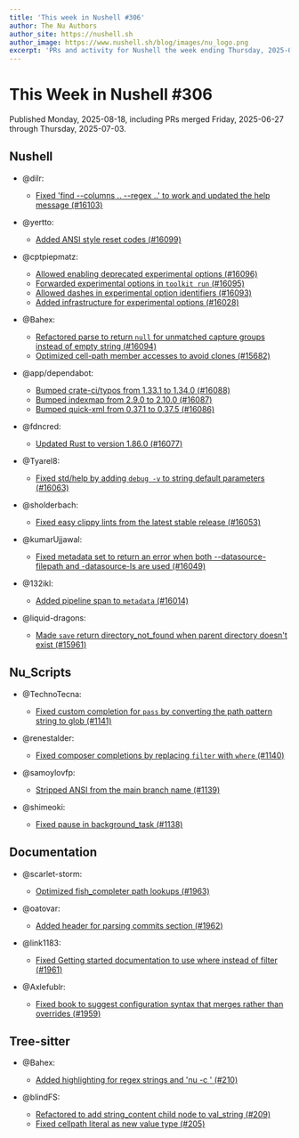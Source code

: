 ```yaml
---
title: 'This week in Nushell #306'
author: The Nu Authors
author_site: https://nushell.sh
author_image: https://www.nushell.sh/blog/images/nu_logo.png
excerpt: 'PRs and activity for Nushell the week ending Thursday, 2025-07-03'
---
```


# This Week in Nushell #306

Published Monday, 2025-08-18, including PRs merged Friday, 2025-06-27 through Thursday, 2025-07-03.

## Nushell

- @dilr:

  - [Fixed 'find --columns .. --regex ..' to work and updated the help message (#16103)](https://github.com/nushell/nushell/pull/16103)

- @yertto:

  - [Added ANSI style reset codes (#16099)](https://github.com/nushell/nushell/pull/16099)

- @cptpiepmatz:

  - [Allowed enabling deprecated experimental options (#16096)](https://github.com/nushell/nushell/pull/16096)
  - [Forwarded experimental options in `toolkit run` (#16095)](https://github.com/nushell/nushell/pull/16095)
  - [Allowed dashes in experimental option identifiers (#16093)](https://github.com/nushell/nushell/pull/16093)
  - [Added infrastructure for experimental options (#16028)](https://github.com/nushell/nushell/pull/16028)

- @Bahex:

  - [Refactored parse to return `null` for unmatched capture groups instead of empty string (#16094)](https://github.com/nushell/nushell/pull/16094)
  - [Optimized cell-path member accesses to avoid clones (#15682)](https://github.com/nushell/nushell/pull/15682)

- @app/dependabot:

  - [Bumped crate-ci/typos from 1.33.1 to 1.34.0 (#16088)](https://github.com/nushell/nushell/pull/16088)
  - [Bumped indexmap from 2.9.0 to 2.10.0 (#16087)](https://github.com/nushell/nushell/pull/16087)
  - [Bumped quick-xml from 0.37.1 to 0.37.5 (#16086)](https://github.com/nushell/nushell/pull/16086)

- @fdncred:

  - [Updated Rust to version 1.86.0 (#16077)](https://github.com/nushell/nushell/pull/16077)

- @Tyarel8:

  - [Fixed std/help by adding `debug -v` to string default parameters (#16063)](https://github.com/nushell/nushell/pull/16063)

- @sholderbach:

  - [Fixed easy clippy lints from the latest stable release (#16053)](https://github.com/nushell/nushell/pull/16053)

- @kumarUjjawal:

  - [Fixed metadata set to return an error when both --datasource-filepath and -datasource-ls are used (#16049)](https://github.com/nushell/nushell/pull/16049)

- @132ikl:

  - [Added pipeline span to `metadata` (#16014)](https://github.com/nushell/nushell/pull/16014)

- @liquid-dragons:
  - [Made `save` return directory_not_found when parent directory doesn't exist (#15961)](https://github.com/nushell/nushell/pull/15961)

## Nu_Scripts

- @TechnoTecna:

  - [Fixed custom completion for `pass` by converting the path pattern string to glob (#1141)](https://github.com/nushell/nu_scripts/pull/1141)

- @renestalder:

  - [Fixed composer completions by replacing `filter` with `where` (#1140)](https://github.com/nushell/nu_scripts/pull/1140)

- @samoylovfp:

  - [Stripped ANSI from the main branch name (#1139)](https://github.com/nushell/nu_scripts/pull/1139)

- @shimeoki:
  - [Fixed pause in background_task (#1138)](https://github.com/nushell/nu_scripts/pull/1138)

## Documentation

- @scarlet-storm:

  - [Optimized fish_completer path lookups (#1963)](https://github.com/nushell/nushell.github.io/pull/1963)

- @oatovar:

  - [Added header for parsing commits section (#1962)](https://github.com/nushell/nushell.github.io/pull/1962)

- @link1183:

  - [Fixed Getting started documentation to use where instead of filter (#1961)](https://github.com/nushell/nushell.github.io/pull/1961)

- @Axlefublr:
  - [Fixed book to suggest configuration syntax that merges rather than overrides (#1959)](https://github.com/nushell/nushell.github.io/pull/1959)

## Tree-sitter

- @Bahex:

  - [Added highlighting for regex strings and 'nu -c <commands>' (#210)](https://github.com/nushell/tree-sitter-nu/pull/210)

- @blindFS:
  - [Refactored to add string_content child node to val_string (#209)](https://github.com/nushell/tree-sitter-nu/pull/209)
  - [Fixed cellpath literal as new value type (#205)](https://github.com/nushell/tree-sitter-nu/pull/205)

